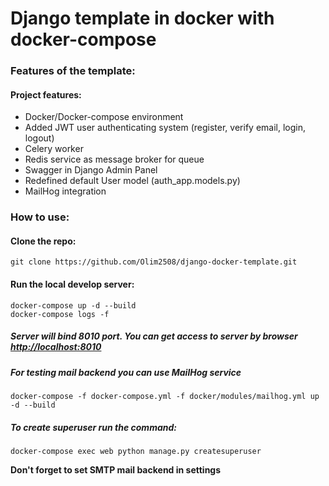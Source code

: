 # Django template in docker with docker-compose

### Features of the template:

#### Project features:
* Docker/Docker-compose environment
* Added JWT user authenticating system (register, verify email, login, logout)
* Celery worker
* Redis service as message broker for queue
* Swagger in Django Admin Panel
* Redefined default User model (auth_app.models.py)
* MailHog integration

### How to use:

#### Clone the repo:

    git clone https://github.com/Olim2508/django-docker-template.git

#### Run the local develop server:

    docker-compose up -d --build
    docker-compose logs -f
    
##### Server will bind 8010 port. You can get access to server by browser [http://localhost:8010](http://localhost:8010)


##### For testing mail backend you can use MailHog service
    docker-compose -f docker-compose.yml -f docker/modules/mailhog.yml up -d --build

##### To create superuser run the command:
    docker-compose exec web python manage.py createsuperuser


<b>Don't forget to set SMTP mail backend in settings</b>




